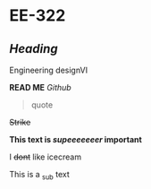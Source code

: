 # EE-322
## _Heading_ 
Engineering designVI

**READ ME**
_Github_
> quote
>
 ~~Strike~~
 
**This text is _supeeeeeeer_ important**

I ~~dont~~ like icecream

This is a <sub>sub</sub> text
